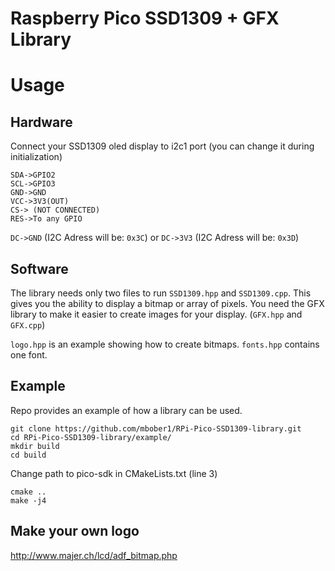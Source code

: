 # Raspberry Pico SSD1309 + GFX Library

# Usage

## Hardware
Connect your SSD1309 oled display to i2c1 port (you can change it during initialization)
```
SDA->GPIO2
SCL->GPIO3
GND->GND
VCC->3V3(OUT)
CS-> (NOT CONNECTED)
RES->To any GPIO
```

`DC->GND` (I2C Adress will be: `0x3C`) or `DC->3V3` (I2C Adress will be: `0x3D`)

## Software
The library needs only two files to run `SSD1309.hpp` and `SSD1309.cpp`.
This gives you the ability to display a bitmap or array of pixels. 
You need the GFX library to make it easier to create images for your display. (`GFX.hpp` and `GFX.cpp`)

`logo.hpp` is an example showing how to create bitmaps.
`fonts.hpp` contains one font.

## Example
Repo provides an example of how a library can be used.

```
git clone https://github.com/mbober1/RPi-Pico-SSD1309-library.git
cd RPi-Pico-SSD1309-library/example/
mkdir build
cd build
```
Change path to pico-sdk in CMakeLists.txt (line 3)
```
cmake ..
make -j4
```

## Make your own logo
http://www.majer.ch/lcd/adf_bitmap.php